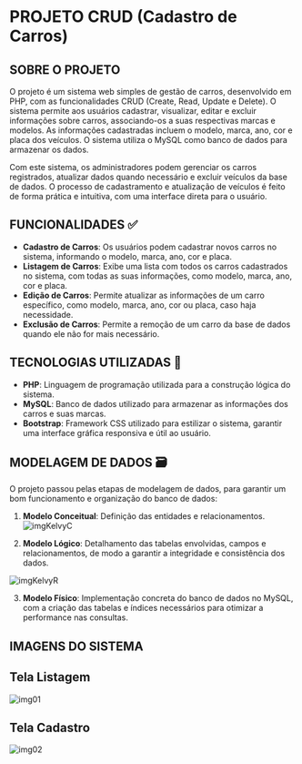# PROJETO CRUD (Cadastro de Carros)

## SOBRE O PROJETO
O projeto é um sistema web simples de gestão de carros, desenvolvido em PHP, com as funcionalidades CRUD (Create, Read, Update e Delete). O sistema permite aos usuários cadastrar, visualizar, editar e excluir informações sobre carros, associando-os a suas respectivas marcas e modelos. As informações cadastradas incluem o modelo, marca, ano, cor e placa dos veículos. O sistema utiliza o MySQL como banco de dados para armazenar os dados.

Com este sistema, os administradores podem gerenciar os carros registrados, atualizar dados quando necessário e excluir veículos da base de dados. O processo de cadastramento e atualização de veículos é feito de forma prática e intuitiva, com uma interface direta para o usuário.

## FUNCIONALIDADES ✅
- **Cadastro de Carros**: Os usuários podem cadastrar novos carros no sistema, informando o modelo, marca, ano, cor e placa. 
- **Listagem de Carros**: Exibe uma lista com todos os carros cadastrados no sistema, com todas as suas informações, como modelo, marca, ano, cor e placa.
- **Edição de Carros**: Permite atualizar as informações de um carro específico, como modelo, marca, ano, cor ou placa, caso haja necessidade.
- **Exclusão de Carros**: Permite a remoção de um carro da base de dados quando ele não for mais necessário.
  
## TECNOLOGIAS UTILIZADAS 🔧
- **PHP**: Linguagem de programação utilizada para a construção lógica do sistema.
- **MySQL**: Banco de dados utilizado para armazenar as informações dos carros e suas marcas.
- **Bootstrap**: Framework CSS utilizado para estilizar o sistema, garantir uma interface gráfica responsiva e útil ao usuário.
  
## MODELAGEM DE DADOS 🗃
O projeto passou pelas etapas de modelagem de dados, para garantir um bom funcionamento e organização do banco de dados:
1. **Modelo Conceitual**: Definição das entidades e relacionamentos.
![imgKelvyC](https://github.com/user-attachments/assets/1c3e09bc-a9bb-41e4-82b7-18313edc9fd8)

2. **Modelo Lógico**: Detalhamento das tabelas envolvidas, campos e relacionamentos, de modo a garantir a integridade e consistência dos dados.
   
![imgKelvyR](https://github.com/user-attachments/assets/791afacf-3d85-4d0c-80a7-4c9df572b3d1)

3. **Modelo Físico**: Implementação concreta do banco de dados no MySQL, com a criação das tabelas e índices necessários para otimizar a performance nas consultas.

## IMAGENS DO SISTEMA
<h2>Tela Listagem</h2>

![img01](https://github.com/user-attachments/assets/ecfd2fcb-3f68-4206-bf0d-22d9c292a105)

<h2>Tela Cadastro</h2>

![img02](https://github.com/user-attachments/assets/a2603c49-d8b5-4704-a7e4-f55f6d706b72)


